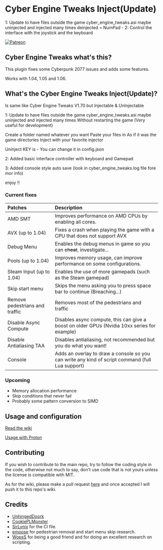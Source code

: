 # Cyber Engine Tweaks Inject(Update)

1: Update to have files outside the game
cyber_engine_tweaks.asi maybe uninjected and injected many times
deinjected = NumPad -
2: Control the interface with the joystick and the keyboard

[![Patreon](https://img.shields.io/badge/Patreon-donate-purple.svg)](https://www.patreon.com/tiltedphoques)

## Cyber Engine Tweaks what's this?

This plugin fixes some Cyberpunk 2077 issues and adds some features.

Works with 1.04, 1.05 and 1.06.

## What's the Cyber Engine Tweaks Inject(Update)?

Is same like Cyber Engine Tweaks V1.70 but Injectable & UnInjectable

1: Update to have files outside the game cyber_engine_tweaks.asi maybe uninjected and injected many times
Without restarting the game (Very useful for development)

Create a folder named whatever you want 
Paste your files in As if it was the game directories
Inject with your favorite injector

Uninject KEY is -
You can change it in config.json

2: Added basic interface controller with keyboard and Gamepad

3: Added console style auto save (look in cyber_engine_tweaks.log file fore mor info)

enjoy !!

### Current fixes

| Patches      | Description     |
| :------------- | :------------------------------ | 
| AMD SMT  | Improves performance on AMD CPUs by enabling all cores. |
| AVX (up to 1.04) | Fixes a crash when playing the game with a CPU that does not support AVX |
| Debug Menu   | Enables the debug menus in game so you can ~~cheat~~, investigate...  |
| Pools (up to 1.04) | Improves memory usage, can improve performance on some configurations. |
| Steam Input (up to 1.04) | Enables the use of more gamepads (such as the Steam gamepad) |
| Skip start menu | Skips the menu asking you to press space bar to continue (Breaching...) |
| Remove pedestrians and traffic | Removes most of the pedestrians and traffic |
| Disable Async Compute | Disables async compute, this can give a boost on older GPUs (Nvidia 10xx series for example)|
| Disable Antialiasing TAA | Disables antialiasing, not recommended but you do what you want! |
| Console | Adds an overlay to draw a console so you can write any kind of script command (full Lua support) |

### Upcoming

* Memory allocation performance
* Skip conditions that never fail
* Probably some pattern conversion to SIMD

## Usage and configuration

[Read the wiki](https://wiki.cybermods.net/cyber-engine-tweaks/)

[Usage with Proton](PROTON.md)

## Contributing

If you wish to contribute to the main repo, try to follow the coding style in the code, otherwise not much to say, don't use code that is not yours unless the license is compatible with MIT.

As for the wiki, please make a pull request [here](https://github.com/yamashi/CyberEngineTweaksWiki/) and once accepted I will push it to this repo's wiki.

## Credits

* [UnhingedDoork](https://www.reddit.com/r/Amd/comments/kbp0np/cyberpunk_2077_seems_to_ignore_smt_and_mostly/gfjf1vo/?utm_source=reddit&utm_medium=web2x&context=3)
* [CookiePLMonster](https://www.reddit.com/r/pcgaming/comments/kbsywg/cyberpunk_2077_used_an_intel_c_compiler_which/gfknein/?utm_source=reddit&utm_medium=web2x&context=3)
* [SirLynix](https://github.com/DigitalPulseSoftware/BurgWar) for the CI file.
* [emoose](https://github.com/yamashi/PerformanceOverhaulCyberpunk/issues/75) for pedestrian removal and start menu skip research.
* [WopsS](https://github.com/WopsS/RED4ext) for being a good friend and for doing an excellent research on scripting.
